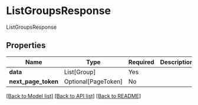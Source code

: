# ListGroupsResponse

ListGroupsResponse

## Properties
| Name | Type | Required | Description |
| ------------ | ------------- | ------------- | ------------- |
**data** | List[Group] | Yes |  |
**next_page_token** | Optional[PageToken] | No |  |


[[Back to Model list]](../../README.md#models-v2-link) [[Back to API list]](../../README.md#documentation-for-api-endpoints) [[Back to README]](../../README.md)
